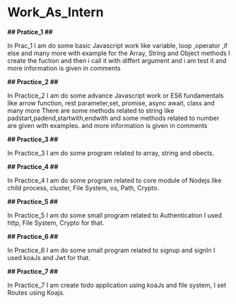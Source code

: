# Work_As_Intern

**## Pratice_1 ##**

In Prac_1 I am do some basic Javascript work like variable, loop ,operator ,if else and many more with example
for the Array, String and Object methods I create the fuction and then i call it with differt argument and i am test it
and more information is given in comments

**## Practice_2 ##**

In Practice_2 I am do some advance Javascript work or ES6 fundamentals like arrow function, rest parameter,set, promise, async await, class and many more
There are some methods related to string like padstart,padend,startwith,endwith and some methods related to number are given with examples.
and more information is given in comments

**## Practice_3 ##**

In Practice_3 I am do some program related to array, string and obects.

**## Practice_4 ##**

In Practice_4 I am do some program related to core module of Nodejs like child process, cluster, File System, os, Path, Crypto.

**## Practice_5 ##**

In Practice_5 I am do some small program related to Authentication I used http, File System, Crypto for that.

**## Practice_6 ##**

In Practice_6 I am do some small program related to signup and signIn  I used koaJs and Jwt for that.

**## Practice_7 ##**

In Practice_7 I am create todo application using koaJs and file system, I set Routes using Koajs.
